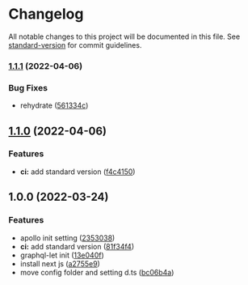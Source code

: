# Changelog

All notable changes to this project will be documented in this file. See [standard-version](https://github.com/conventional-changelog/standard-version) for commit guidelines.

### [1.1.1](https://github.com/otwm/react-apollo-nextjs-boilerplate/compare/v1.1.0...v1.1.1) (2022-04-06)


### Bug Fixes

* rehydrate ([561334c](https://github.com/otwm/react-apollo-nextjs-boilerplate/commit/561334c34dae0076e4676d5c4ce6a2d7c044bfb1))

## [1.1.0](https://github.com/otwm/react-apollo-nextjs-boilerplate/compare/v1.0.0...v1.1.0) (2022-04-06)


### Features

* **ci:** add standard version ([f4c4150](https://github.com/otwm/react-apollo-nextjs-boilerplate/commit/f4c4150199c4abfff29748c4aa810ccacfe438dd))

## 1.0.0 (2022-03-24)


### Features

* apollo init setting ([2353038](https://github.com/otwm/react-apollo-nextjs-boilerplate/commit/2353038d442a31fc1e7d0d749bd4276bac57f44e))
* **ci:** add standard version ([81f34f4](https://github.com/otwm/react-apollo-nextjs-boilerplate/commit/81f34f406c2d3d74108627b609a2ab2affec9d32))
* graphql-let init ([13e040f](https://github.com/otwm/react-apollo-nextjs-boilerplate/commit/13e040fcbe9de20f376ce621fb5fbe9d4020ee84))
* install next js ([a2755e9](https://github.com/otwm/react-apollo-nextjs-boilerplate/commit/a2755e93a7a3dc7b0a473058054366016fd23021))
* move config folder and setting d.ts ([bc06b4a](https://github.com/otwm/react-apollo-nextjs-boilerplate/commit/bc06b4a068e3e37519dccfef7cb5e707716197fc))
